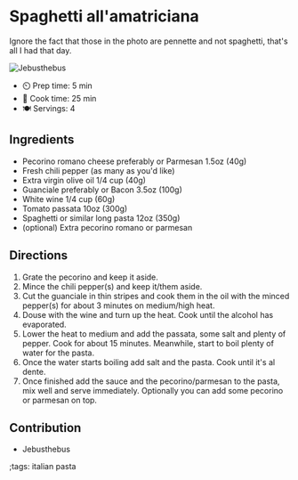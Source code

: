 # Spaghetti all'amatriciana

Ignore the fact that those in the photo are pennette and not spaghetti, that's all I had that day.

![Jebusthebus](pix/spaghetti-allamatriciana.webp)

- ⏲️ Prep time: 5 min
- 🍳 Cook time: 25 min
- 🍽️ Servings: 4

## Ingredients

- Pecorino romano cheese preferably or Parmesan 1.5oz (40g)
- Fresh chili pepper (as many as you'd like)
- Extra virgin olive oil 1/4 cup (40g)
- Guanciale preferably or Bacon 3.5oz (100g)
- White wine 1/4 cup (60g)
- Tomato passata 10oz (300g)
- Spaghetti or similar long pasta 12oz (350g)
- (optional) Extra pecorino romano or parmesan 

## Directions

1. Grate the pecorino and keep it aside.
2. Mince the chili pepper(s) and keep it/them aside.
3. Cut the guanciale in thin stripes and cook them in the oil with the minced pepper(s) for about 3 minutes on medium/high heat.
4. Douse with the wine and turn up the heat. Cook until the alcohol has evaporated.
5. Lower the heat to medium and add the passata, some salt and plenty of pepper. Cook for about 15 minutes. Meanwhile, start to boil plenty of water for the pasta.
6. Once the water starts boiling add salt and the pasta. Cook until it's al dente.
7. Once finished add the sauce and the pecorino/parmesan to the pasta, mix well and serve immediately. Optionally you can add some pecorino or parmesan on top.

## Contribution

- Jebusthebus

;tags: italian pasta
